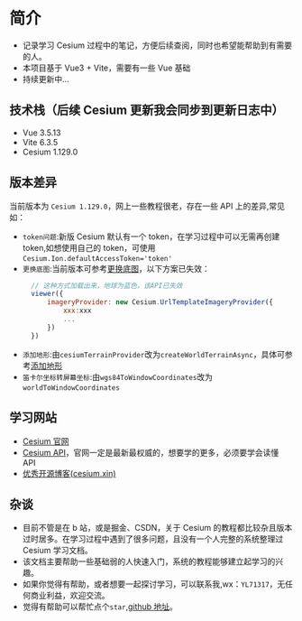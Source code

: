 # 简介

- 记录学习 Cesium 过程中的笔记，方便后续查阅，同时也希望能帮助到有需要的人。
- 本项目基于 Vue3 + Vite，需要有一些 Vue 基础
- 持续更新中...

## 技术栈（后续 Cesium 更新我会同步到更新日志中）

- Vue 3.5.13
- Vite 6.3.5
- Cesium 1.129.0

## 版本差异

当前版本为 `Cesium 1.129.0`，网上一些教程很老，存在一些 API 上的差异,常见如：

- `token问题`:新版 Cesium 默认有一个 token，在学习过程中可以无需再创建 token,如想使用自己的 token，可使用`Cesium.Ion.defaultAccessToken='token'`
- `更换底图`:当前版本可参考[更换底图](./04_添加底图.md)，以下方案已失效：
  ```js
    // 这种方式加载出来，地球为蓝色，该API已失效
    viewer({
        imageryProvider: new Cesium.UrlTemplateImageryProvider({
            xxx:xxx
            ...
        })
    })
  ```
- `添加地形`:由`cesiumTerrainProvider`改为`createWorldTerrainAsync`，具体可参考[添加地形](./03_Viewer视图.md#%E5%9C%B0%E5%BD%A2-terrain)
- `笛卡尔坐标转屏幕坐标`:由`wgs84ToWindowCoordinates`改为`worldToWindowCoordinates`

## 学习网站

- [Cesium 官网](https://cesium.com/)
- [Cesium API](https://cesium.com/learn/cesiumjs/ref-doc/)，官网一定是最新最权威的，想要学的更多，必须要学会读懂 API
- [优秀开源博客(cesium.xin)](http://cesium.xin/)

## 杂谈

- 目前不管是在 b 站，或是掘金、CSDN，关于 Cesium 的教程都比较杂且版本过时居多。在学习过程中遇到了很多问题，且没有一个人完整的系统整理过 Cesium 学习文档。
- 该文档主要帮助一些基础弱的人快速入门，系统的教程能够建立起学习的兴趣。
- 如果你觉得有帮助，或者想要一起探讨学习，可以联系我,wx：`YL71317`，无任何商业利益，欢迎交流。
- 觉得有帮助可以帮忙点个`star`,[github 地址](https://github.com/YGYong/cesium-start)。
